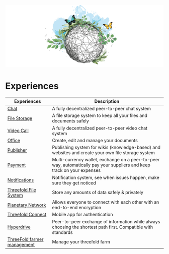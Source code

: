 ![](img/features.png)

# Experiences

| Experiences                                              | Description                                                                                     |
| ---------------------------------------------------- | ----------------------------------------------------------------------------------------------- |
| [Chat](twin_chat)                                         | A fully decentralized peer-to-peer chat system                                                        |
| [File Storage](filestorage)                           | A file storage system to keep all your files and documents safely                                       |
| [Video Call](meet)                                         | A fully decentralized peer-to-peer video chat system                                          |
| [Office](office)                                     | Create, edit and manage your documents                                                     |
| [Publisher](threefold:publisher)                               | Publishing system for wikis (knowledge-based) and websites and create your own file storage system                                         |
| [Payment](payment)                                   | Multi-currency wallet, exchange on a peer-to-peer way, automatically pay your suppliers and keep track on your expenses           |
| [Notifications](notifications)                       | Notification system, see when issues happen, make sure they get noticed                         |
| [Threefold File System](threefold:threefold_fs)                           | Store any amounts of data safely & privately                            |
| [Planetary Network](threefold:threefold_network)                 | Allows everyone to connect with each other with an end-to-end encryption |
| [Threefold Connect](threefold:tfconnect)                                | Mobile app for authentication                         |
| [Hyperdrive](hyperdrive)                             | Peer-to-peer exchange of information while always choosing the shortest path first. Compatible with standards                     |
| [ThreeFold farmer management](threefold_farmer_mgmt) | Manage your threefold farm                                                                      |

<!--| [Wallet](wallet)                                     | Wallet, multi currencym integrated P2P exchange                                                 |-->